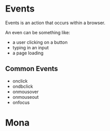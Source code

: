 
# Events
 Events is an action that occurs within a browser.
 
An even can be something like:
-  a user clicking on a button
- typing in an input 
- a page loading

## Common Events
- onclick
- ondbclick
- onmousover
- onmouseout
- onfocus
# Mona